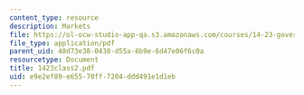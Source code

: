 ```yaml
---
content_type: resource
description: Markets
file: https://ol-ocw-studio-app-qa.s3.amazonaws.com/courses/14-23-government-regulation-of-industry-spring-2003/e9e2ef89e65570ff7204ddd491e1d1eb_1423class2.pdf
file_type: application/pdf
parent_uid: 48d73e38-0438-d55a-6b9e-6d47e06f6c0a
resourcetype: Document
title: 1423class2.pdf
uid: e9e2ef89-e655-70ff-7204-ddd491e1d1eb
---
```

